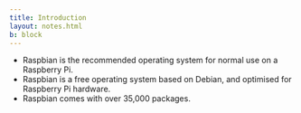 ```yaml
---
title: Introduction
layout: notes.html
b: block
---
```


* Raspbian is the recommended operating system for normal use on a Raspberry Pi.
* Raspbian is a free operating system based on Debian, and optimised for Raspberry Pi hardware. 
* Raspbian comes with over 35,000 packages.
